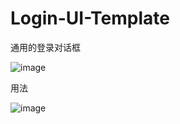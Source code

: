 # Login-UI-Template

通用的登录对话框

![image](https://user-images.githubusercontent.com/8196752/236981786-fca36fd4-49c1-49fd-b8b5-835fe1658ea0.png)

用法

![image](https://user-images.githubusercontent.com/8196752/236981891-daa79546-b0ca-4008-90c2-8c5d37d090c0.png)

